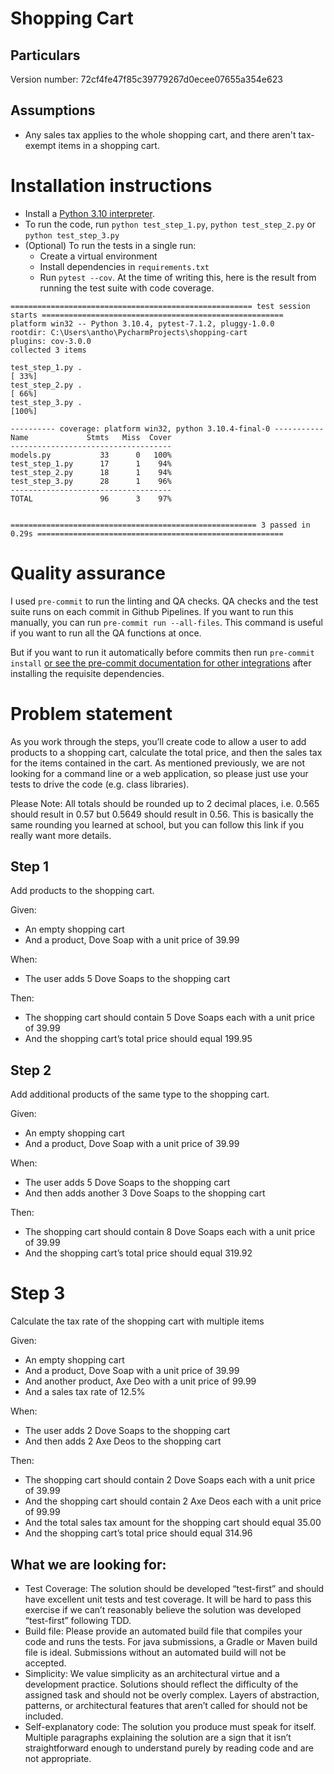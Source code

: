 # Shopping Cart

## Particulars

Version number: 72cf4fe47f85c39779267d0ecee07655a354e623

## Assumptions

- Any sales tax applies to the whole shopping cart, and there aren't tax-exempt items in a shopping cart.

# Installation instructions

- Install a [Python 3.10 interpreter](https://www.python.org/downloads/).
- To run the code, run `python test_step_1.py`,  `python test_step_2.py` or  `python test_step_3.py`
- (Optional) To run the tests in a single run:
    - Create a virtual environment
    - Install dependencies in `requirements.txt`
    - Run `pytest --cov`. At the time of writing this, here is the result from running the test suite with code
      coverage.

```
====================================================== test session starts ======================================================
platform win32 -- Python 3.10.4, pytest-7.1.2, pluggy-1.0.0
rootdir: C:\Users\antho\PycharmProjects\shopping-cart
plugins: cov-3.0.0
collected 3 items

test_step_1.py .                                                                                                           [ 33%]
test_step_2.py .                                                                                                           [ 66%]
test_step_3.py .                                                                                                           [100%]

---------- coverage: platform win32, python 3.10.4-final-0 -----------
Name             Stmts   Miss  Cover
------------------------------------
models.py           33      0   100%
test_step_1.py      17      1    94%
test_step_2.py      18      1    94%
test_step_3.py      28      1    96%
------------------------------------
TOTAL               96      3    97%


======================================================= 3 passed in 0.29s =======================================================
```

# Quality assurance

I used `pre-commit` to run the linting and QA checks. QA checks and the test suite runs on each commit in Github
Pipelines. If you want to run this manually, you can run `pre-commit run --all-files`. This command is useful if you
want to run all the QA functions at once.

But if you want to run it automatically before commits then
run `pre-commit install` [or see the pre-commit documentation for other integrations](https://pre-commit.com/#3-install-the-git-hook-scripts)
after installing the requisite dependencies.

# Problem statement

As you work through the steps, you’ll create code to allow a user to add products to a shopping cart, calculate the
total price, and then the sales tax for the items contained in the cart. As mentioned previously, we are not looking for
a command line or a web application, so please just use your tests to drive the code (e.g. class libraries).

Please Note: All totals should be rounded up to 2 decimal places, i.e. 0.565 should result in 0.57 but 0.5649 should
result in 0.56. This is basically the same rounding you learned at school, but you can follow this link if you really
want more details.

## Step 1

Add products to the shopping cart.

Given:

- An empty shopping cart
- And a product, Dove Soap with a unit price of 39.99

When:

- The user adds 5 Dove Soaps to the shopping cart

Then:

- The shopping cart should contain 5 Dove Soaps each with a unit price of 39.99
- And the shopping cart’s total price should equal 199.95

## Step 2

Add additional products of the same type to the shopping cart.

Given:

- An empty shopping cart
- And a product, Dove Soap with a unit price of 39.99

When:

- The user adds 5 Dove Soaps to the shopping cart
- And then adds another 3 Dove Soaps to the shopping cart

Then:

- The shopping cart should contain 8 Dove Soaps each with a unit price of 39.99
- And the shopping cart’s total price should equal 319.92

# Step 3

Calculate the tax rate of the shopping cart with multiple items

Given:

- An empty shopping cart
- And a product, Dove Soap with a unit price of 39.99
- And another product, Axe Deo with a unit price of 99.99
- And a sales tax rate of 12.5%

When:

- The user adds 2 Dove Soaps to the shopping cart
- And then adds 2 Axe Deos to the shopping cart

Then:

- The shopping cart should contain 2 Dove Soaps each with a unit price of 39.99
- And the shopping cart should contain 2 Axe Deos each with a unit price of 99.99
- And the total sales tax amount for the shopping cart should equal 35.00
- And the shopping cart’s total price should equal 314.96

## What we are looking for:

- Test Coverage: The solution should be developed “test-first” and should have excellent unit tests and test coverage.
  It will be hard to pass this exercise if we can’t reasonably believe the solution was developed “test-first” following
  TDD.
- Build file: Please provide an automated build file that compiles your code and runs the tests. For java submissions, a
  Gradle or Maven build file is ideal. Submissions without an automated build will not be accepted.
- Simplicity: We value simplicity as an architectural virtue and a development practice. Solutions should reflect the
  difficulty of the assigned task and should not be overly complex. Layers of abstraction, patterns, or architectural
  features that aren’t called for should not be included.
- Self-explanatory code: The solution you produce must speak for itself. Multiple paragraphs explaining the solution are
  a sign that it isn’t straightforward enough to understand purely by reading code and are not appropriate.
